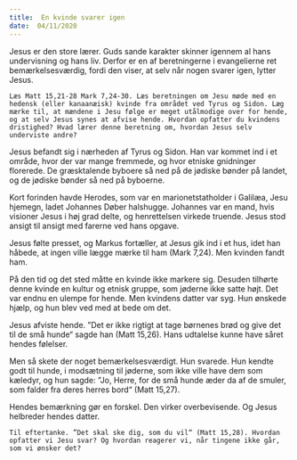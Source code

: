 ```yaml
---
title:  En kvinde svarer igen
date:  04/11/2020
---
```


Jesus er den store lærer. Guds sande karakter skinner igennem al hans undervisning og hans liv. Derfor er en af beretningerne i evangelierne ret bemærkelsesværdig, fordi den viser, at selv når nogen svarer igen, lytter Jesus.

`Læs Matt 15,21-28 Mark 7,24-30. Læs beretningen om Jesu møde med en hedensk (eller kanaanæisk) kvinde fra området ved Tyrus og Sidon. Læg mærke til, at mændene i Jesu følge er meget utålmodige over for hende, og at selv Jesus synes at afvise hende. Hvordan opfatter du kvindens dristighed? Hvad lærer denne beretning om, hvordan Jesus selv underviste andre?`

Jesus befandt sig i nærheden af Tyrus og Sidon. Han var kommet ind i et område, hvor der var mange fremmede, og hvor etniske gnidninger florerede. De græsktalende byboere så ned på de jødiske bønder på landet, og de jødiske bønder så ned på byboerne.

Kort forinden havde Herodes, som var en marionetstatholder i Galilæa, Jesu hjemegn, ladet Johannes Døber halshugge. Johannes var en mand, hvis visioner Jesus i høj grad delte, og henrettelsen virkede truende. Jesus stod ansigt til ansigt med farerne ved hans opgave.

Jesus følte presset, og Markus fortæller, at Jesus gik ind i et hus, idet han håbede, at ingen ville lægge mærke til ham (Mark 7,24). Men kvinden fandt ham.

På den tid og det sted måtte en kvinde ikke markere sig. Desuden tilhørte denne kvinde en kultur og etnisk gruppe, som jøderne ikke satte højt. Det var endnu en ulempe for hende. Men kvindens datter var syg. Hun ønskede hjælp, og hun blev ved med at bede om det.

Jesus afviste hende. ”Det er ikke rigtigt at tage børnenes brød og give det til de små hunde“ sagde han (Matt 15,26). Hans udtalelse kunne have såret hendes følelser.

Men så skete der noget bemærkelsesværdigt. Hun svarede. Hun kendte godt til hunde, i modsætning til jøderne, som ikke ville have dem som kæledyr, og hun sagde: ”Jo, Herre, for de små hunde æder da af de smuler, som falder fra deres herres bord“ (Matt 15,27).

Hendes bemærkning gør en forskel. Den virker overbevisende. Og Jesus helbreder hendes datter.

`Til eftertanke. ”Det skal ske dig, som du vil“ (Matt 15,28). Hvordan opfatter vi Jesu svar? Og hvordan reagerer vi, når tingene ikke går, som vi ønsker det?`